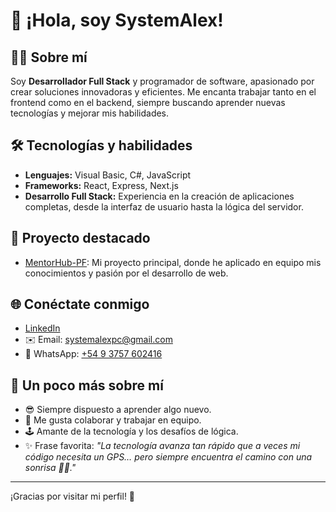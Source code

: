 # 👋 ¡Hola, soy SystemAlex!

## 👨‍💻 Sobre mí

Soy **Desarrollador Full Stack** y programador de software, apasionado por crear soluciones innovadoras y eficientes. Me encanta trabajar tanto en el frontend como en el backend, siempre buscando aprender nuevas tecnologías y mejorar mis habilidades.

## 🛠️ Tecnologías y habilidades

- **Lenguajes:** Visual Basic, C#, JavaScript
- **Frameworks:** React, Express, Next.js
- **Desarrollo Full Stack:** Experiencia en la creación de aplicaciones completas, desde la interfaz de usuario hasta la lógica del servidor.

## 🚀 Proyecto destacado

- [MentorHub-PF](https://github.com/SystemAlex/MentorHub-PF): Mi proyecto principal, donde he aplicado en equipo mis conocimientos y pasión por el desarrollo de web.

## 🌐 Conéctate conmigo

- [LinkedIn](https://www.linkedin.com/in/francisco-beese-4291b1346/)
- ✉️ Email: [systemalexpc@gmail.com](mailto:systemalexpc@gmail.com)
- 📱 WhatsApp: [+54 9 3757 602416](https://wa.me/5493757602416)

## 🎉 Un poco más sobre mí

- 😎 Siempre dispuesto a aprender algo nuevo.
- 🤝 Me gusta colaborar y trabajar en equipo.
- 🕹️ Amante de la tecnología y los desafíos de lógica.
- ✨ Frase favorita: _"La tecnología avanza tan rápido que a veces mi código necesita un GPS… pero siempre encuentra el camino con una sonrisa 🤖🚀."_

---

¡Gracias por visitar mi perfil! 🚀

